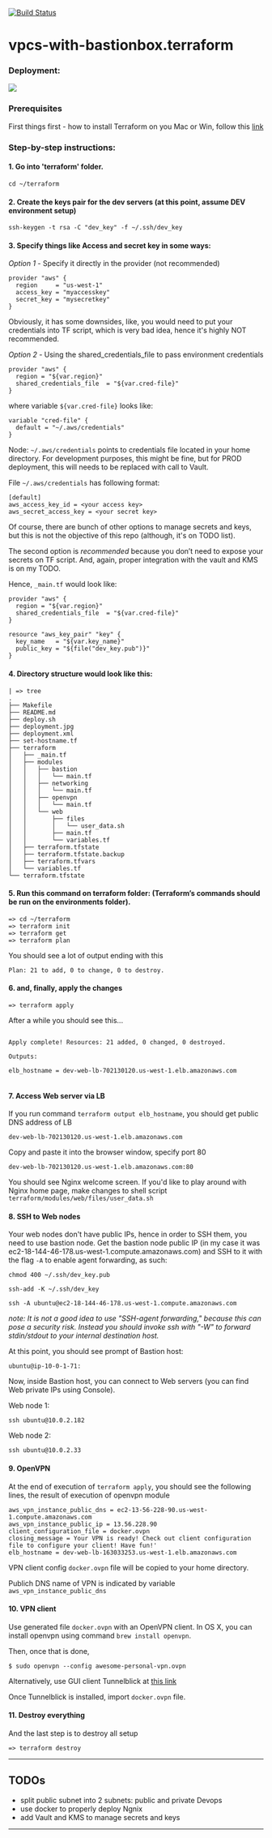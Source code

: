 [![Build Status](https://travis-ci.org/OlegGorj/vpc-with-bastionbox.terraform.svg?branch=master)](https://travis-ci.org/OlegGorj/vpc-with-bastionbox.terraform)


# vpcs-with-bastionbox.terraform


### Deployment:

![](deployment.jpg)

### Prerequisites

First things first - how to install Terraform on you Mac or Win, follow this [link](https://www.terraform.io/intro/getting-started/install.html)

### Step-by-step instructions:

#### 1.  Go into 'terraform' folder.

```
cd ~/terraform
```

#### 2.  Create the keys pair for the dev servers (at this point, assume DEV environment setup)

```
ssh-keygen -t rsa -C "dev_key" -f ~/.ssh/dev_key

```

#### 3.  Specify things like Access and secret key in some ways:

*Option 1* - Specify it directly in the provider (not recommended)

```
provider "aws" {
  region     = "us-west-1"
  access_key = "myaccesskey"
  secret_key = "mysecretkey"
}
```
Obviously, it has some downsides, like, you would need to put your credentials into TF script, which is very bad idea, hence it's highly NOT recommended.


*Option 2* - Using the shared_credentials_file to pass environment credentials

```
provider "aws" {
  region = "${var.region}"
  shared_credentials_file  = "${var.cred-file}"
}

```

where variable `${var.cred-file}` looks like:

```
variable "cred-file" {
  default = "~/.aws/credentials"
}

```

Node: `~/.aws/credentials` points to credentials file located in your home directory. For development purposes, this might be fine, but for PROD deployment, this will needs to be replaced with call to Vault.

File `~/.aws/credentials` has following format:

```
[default]
aws_access_key_id = <your access key>
aws_secret_access_key = <your secret key>
```

Of course, there are bunch of other options to manage secrets and keys, but this is not the objective of this repo (although, it's on TODO list).

The second option is *recommended* because you don’t need to expose your secrets on TF script. And, again, proper integration with the vault and KMS is on my TODO.

Hence, `_main.tf` would look like:

```
provider "aws" {
  region = "${var.region}"
  shared_credentials_file  = "${var.cred-file}"
}

resource "aws_key_pair" "key" {
  key_name   = "${var.key_name}"
  public_key = "${file("dev_key.pub")}"
}

```
#### 4. Directory structure would look like this:

```
| => tree
.
├── Makefile
├── README.md
├── deploy.sh
├── deployment.jpg
├── deployment.xml
├── set-hostname.tf
├── terraform
│   ├── _main.tf
│   ├── modules
│   │   ├── bastion
│   │   │   └── main.tf
│   │   ├── networking
│   │   │   └── main.tf
│   │   ├── openvpn
│   │   │   └── main.tf
│   │   └── web
│   │       ├── files
│   │       │   └── user_data.sh
│   │       ├── main.tf
│   │       └── variables.tf
│   ├── terraform.tfstate
│   ├── terraform.tfstate.backup
│   ├── terraform.tfvars
│   └── variables.tf
└── terraform.tfstate

```

#### 5. Run this command on terraform folder: (Terraform’s commands should be run on the environments folder).

```
=> cd ~/terraform
=> terraform init
=> terraform get
=> terraform plan

```

You should see a lot of output ending with this

```
Plan: 21 to add, 0 to change, 0 to destroy.

```

#### 6.  and, finally, apply the changes

```
=> terraform apply

```

After a while you should see this...

```

Apply complete! Resources: 21 added, 0 changed, 0 destroyed.

Outputs:

elb_hostname = dev-web-lb-702130120.us-west-1.elb.amazonaws.com


```

#### 7.  Access Web server via LB

If you run command `terraform output elb_hostname`, you should get public DNS address of LB

```
dev-web-lb-702130120.us-west-1.elb.amazonaws.com
```

Copy and paste it into the browser window, specify port 80

```
dev-web-lb-702130120.us-west-1.elb.amazonaws.com:80
```

You should see Nginx welcome screen.
If you'd like to play around with Nginx home page, make changes to shell script `terraform/modules/web/files/user_data.sh`



#### 8. SSH to Web nodes

Your web nodes don't have public IPs, hence in order to SSH them, you need to use bastion node.
Get the bastion node public IP (in my case it was ec2-18-144-46-178.us-west-1.compute.amazonaws.com) and SSH to it with the flag `-A` to enable agent forwarding, as such:

```
chmod 400 ~/.ssh/dev_key.pub

ssh-add -K ~/.ssh/dev_key

ssh -A ubuntu@ec2-18-144-46-178.us-west-1.compute.amazonaws.com

```

*note:  It is not a good idea to use "SSH-agent forwarding," because this can pose a security risk. Instead you should invoke ssh with "-W" to forward stdin/stdout to your internal destination host.*


At this point, you should see prompt of Bastion host:
```
ubuntu@ip-10-0-1-71:
```

Now, inside Bastion host, you can connect to Web servers (you can find Web private IPs using Console).

Web node 1:
```
ssh ubuntu@10.0.2.182

```

Web node 2:
```
ssh ubuntu@10.0.2.33

```

#### 9. OpenVPN

At the end of execution of `terraform apply`, you should see the following lines, the result of execution of openvpn module

```
aws_vpn_instance_public_dns = ec2-13-56-228-90.us-west-1.compute.amazonaws.com
aws_vpn_instance_public_ip = 13.56.228.90
client_configuration_file = docker.ovpn
closing_message = Your VPN is ready! Check out client configuration file to configure your client! Have fun!'
elb_hostname = dev-web-lb-163033253.us-west-1.elb.amazonaws.com

```

VPN client config `docker.ovpn` file will be copied to your home directory.

Publich DNS name of VPN is indicated by variable `aws_vpn_instance_public_dns`


#### 10. VPN client

Use generated file `docker.ovpn` with an OpenVPN client. In OS X, you can install openvpn using command `brew install openvpn`.

Then, once that is done,

```
$ sudo openvpn --config awesome-personal-vpn.ovpn

```

Alternatively, use GUI client Tunnelblick at [this link](https://openvpn.net/index.php/access-server/docs/admin-guides/183-how-to-connect-to-access-server-from-a-mac.html)

Once Tunnelblick is installed, import `docker.ovpn` file.



#### 11. Destroy everything

And the last step is to destroy all setup


```
=> terraform destroy

```

---


## TODOs

- split public subnet into 2 subnets: public and private Devops
- use docker to properly deploy Ngnix
- add Vault and KMS to manage secrets and keys



---
